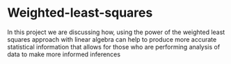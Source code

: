 # Weighted-least-squares
In this project we are discussing how, using the power of the weighted least squares approach with linear algebra can help to produce more accurate statistical information that allows for those who are performing analysis of data to make more informed inferences
